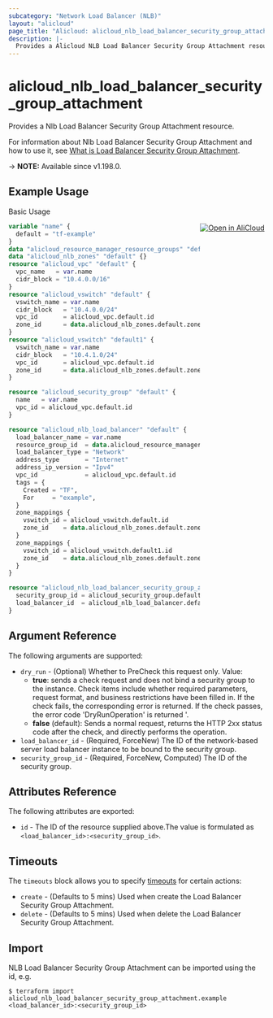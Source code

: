 ```yaml
---
subcategory: "Network Load Balancer (NLB)"
layout: "alicloud"
page_title: "Alicloud: alicloud_nlb_load_balancer_security_group_attachment"
description: |-
  Provides a Alicloud NLB Load Balancer Security Group Attachment resource.
---
```


# alicloud_nlb_load_balancer_security_group_attachment

Provides a Nlb Load Balancer Security Group Attachment resource.

For information about Nlb Load Balancer Security Group Attachment and how to use it, see [What is Load Balancer Security Group Attachment](https://www.alibabacloud.com/help/en/server-load-balancer/latest/loadbalancerjoinsecuritygroup).

-> **NOTE:** Available since v1.198.0.

## Example Usage
<div class="oics-button" style="float: right;margin: 0 0 -40px 0;">
  <a href="https://api.aliyun.com/api-tools/terraform?resource=alicloud_nlb_load_balancer_security_group_attachment&exampleId=860fb2cb-c63d-b129-d52d-288058f23b0c82ea7e11&activeTab=example&spm=docs.r.nlb_load_balancer_security_group_attachment.0.860fb2cbc6" target="_blank">
    <img alt="Open in AliCloud" src="https://img.alicdn.com/imgextra/i1/O1CN01hjjqXv1uYUlY56FyX_!!6000000006049-55-tps-254-36.svg" style="max-height: 44px; margin: 32px auto; max-width: 100%;">
  </a>
</div>

Basic Usage

```terraform
variable "name" {
  default = "tf-example"
}
data "alicloud_resource_manager_resource_groups" "default" {}
data "alicloud_nlb_zones" "default" {}
resource "alicloud_vpc" "default" {
  vpc_name   = var.name
  cidr_block = "10.4.0.0/16"
}
resource "alicloud_vswitch" "default" {
  vswitch_name = var.name
  cidr_block   = "10.4.0.0/24"
  vpc_id       = alicloud_vpc.default.id
  zone_id      = data.alicloud_nlb_zones.default.zones.0.id
}
resource "alicloud_vswitch" "default1" {
  vswitch_name = var.name
  cidr_block   = "10.4.1.0/24"
  vpc_id       = alicloud_vpc.default.id
  zone_id      = data.alicloud_nlb_zones.default.zones.1.id
}

resource "alicloud_security_group" "default" {
  name   = var.name
  vpc_id = alicloud_vpc.default.id
}

resource "alicloud_nlb_load_balancer" "default" {
  load_balancer_name = var.name
  resource_group_id  = data.alicloud_resource_manager_resource_groups.default.ids.0
  load_balancer_type = "Network"
  address_type       = "Internet"
  address_ip_version = "Ipv4"
  vpc_id             = alicloud_vpc.default.id
  tags = {
    Created = "TF",
    For     = "example",
  }
  zone_mappings {
    vswitch_id = alicloud_vswitch.default.id
    zone_id    = data.alicloud_nlb_zones.default.zones.0.id
  }
  zone_mappings {
    vswitch_id = alicloud_vswitch.default1.id
    zone_id    = data.alicloud_nlb_zones.default.zones.1.id
  }
}

resource "alicloud_nlb_load_balancer_security_group_attachment" "default" {
  security_group_id = alicloud_security_group.default.id
  load_balancer_id  = alicloud_nlb_load_balancer.default.id
}
```

## Argument Reference

The following arguments are supported:
* `dry_run` - (Optional) Whether to PreCheck this request only. Value:
  - **true**: sends a check request and does not bind a security group to the instance. Check items include whether required parameters, request format, and business restrictions have been filled in. If the check fails, the corresponding error is returned. If the check passes, the error code 'DryRunOperation' is returned '.
  - **false** (default): Sends a normal request, returns the HTTP 2xx status code after the check, and directly performs the operation.
* `load_balancer_id` - (Required, ForceNew) The ID of the network-based server load balancer instance to be bound to the security group.
* `security_group_id` - (Required, ForceNew, Computed) The ID of the security group.

## Attributes Reference

The following attributes are exported:
* `id` - The ID of the resource supplied above.The value is formulated as `<load_balancer_id>:<security_group_id>`.

## Timeouts

The `timeouts` block allows you to specify [timeouts](https://www.terraform.io/docs/configuration-0-11/resources.html#timeouts) for certain actions:
* `create` - (Defaults to 5 mins) Used when create the Load Balancer Security Group Attachment.
* `delete` - (Defaults to 5 mins) Used when delete the Load Balancer Security Group Attachment.

## Import

NLB Load Balancer Security Group Attachment can be imported using the id, e.g.

```shell
$ terraform import alicloud_nlb_load_balancer_security_group_attachment.example <load_balancer_id>:<security_group_id>
```